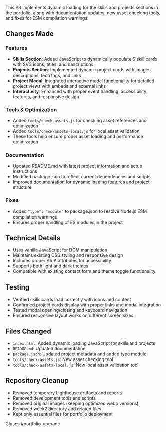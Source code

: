 This PR implements dynamic loading for the skills and projects sections in the portfolio, along with documentation updates, new asset checking tools, and fixes for ESM compilation warnings.

## Changes Made

### Features
- **Skills Section**: Added JavaScript to dynamically populate 6 skill cards with SVG icons, titles, and descriptions
- **Projects Section**: Implemented dynamic project cards with images, descriptions, tech tags, and links
- **Project Modal**: Integrated interactive modal functionality for detailed project views with embeds and external links
- **Interactivity**: Enhanced with proper event handling, accessibility features, and responsive design

### Tools & Optimization
- Added `tools/check-assets.js` for checking asset references and optimization
- Added `tools/check-assets-local.js` for local asset validation
- These tools help ensure proper asset loading and performance optimization

### Documentation
- Updated README.md with latest project information and setup instructions
- Modified package.json to reflect current dependencies and scripts
- Improved documentation for dynamic loading features and project structure

### Fixes
- Added `"type": "module"` to package.json to resolve Node.js ESM compilation warnings
- Ensures proper handling of ES modules in the project

## Technical Details

- Uses vanilla JavaScript for DOM manipulation
- Maintains existing CSS styling and responsive design
- Includes proper ARIA attributes for accessibility
- Supports both light and dark themes
- Compatible with existing contact form and theme toggle functionality

## Testing

- Verified skills cards load correctly with icons and content
- Confirmed project cards display with proper links and modal integration
- Tested modal opening/closing and keyboard navigation
- Ensured responsive layout works on different screen sizes

## Files Changed
- `index.html`: Added dynamic loading JavaScript for skills and projects
- `README.md`: Updated documentation
- `package.json`: Updated project metadata and added type module
- `tools/check-assets.js`: New asset checking tool
- `tools/check-assets-local.js`: New local asset validation tool

## Repository Cleanup
- Removed temporary Lighthouse artifacts and reports
- Removed development tools and scripts
- Removed original images (keeping optimized webp versions)
- Removed week2 directory and related files
- Kept only essential files for portfolio deployment

Closes #portfolio-upgrade
